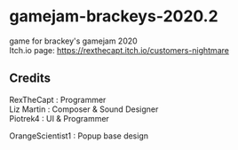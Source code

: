 # gamejam-brackeys-2020.2
game for brackey's gamejam 2020  
Itch.io page: https://rexthecapt.itch.io/customers-nightmare

## Credits
RexTheCapt : Programmer  
Liz Martin : Composer & Sound Designer  
Piotrek4 : UI & Programmer  
  
OrangeScientist1 : Popup base design  
